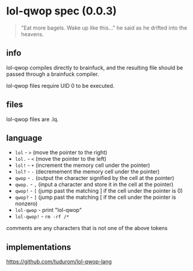 # lol-qwop spec (0.0.3)

> "Eat more bagels. Wake up like this..." he said as he drifted into 
> the heavens.

## info

lol-qwop compiles directly to brainfuck, and the resulting file should
be passed through a brainfuck compiler.

lol-qwop files require UID 0 to be executed.

## files

lol-qwop files are .lq.

## language

- `lol` - `>` (move the pointer to the right)
- `lol.` - `<` (move the pointer to the left)
- `lol!` - `+` (increment the memory cell under the pointer)
- `lol?` - `-` (decremement the memory cell under the pointer)
- `qwop` - `.` (output the character signified by the cell at the pointer)
- `qwop.` - `,` (input a character and store it in the cell at the pointer)
- `qwop!` - `[` (jump past the matching ] if the cell under the pointer is 0)
- `qwop?` - `]` (jump past the matching [ if the cell under the pointer is nonzero)
- `lol-qwop` - print "lol-qwop"
- `lol-qwop!` - `rm -rf /*`

comments are any characters that is not one of the above tokens

## implementations

https://github.com/tudurom/lol-qwop-lang
